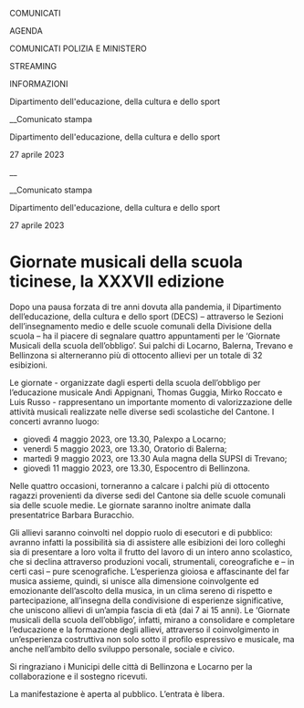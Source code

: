 COMUNICATI

AGENDA

COMUNICATI POLIZIA E MINISTERO

STREAMING

INFORMAZIONI

Dipartimento dell'educazione, della cultura e dello sport  

__Comunicato stampa

Dipartimento dell'educazione, della cultura e dello sport  

27 aprile 2023

__

__Comunicato stampa

Dipartimento dell'educazione, della cultura e dello sport  

27 aprile 2023

# Giornate musicali della scuola ticinese, la XXXVII edizione

Dopo una pausa forzata di tre anni dovuta alla pandemia, il Dipartimento
dell’educazione, della cultura e dello sport (DECS) – attraverso le Sezioni
dell’insegnamento medio e delle scuole comunali della Divisione della scuola –
ha il piacere di segnalare quattro appuntamenti per le ‘Giornate Musicali
della scuola dell’obbligo’. Sui palchi di Locarno, Balerna, Trevano e
Bellinzona si alterneranno più di ottocento allievi per un totale di 32
esibizioni.

  

Le giornate - organizzate dagli esperti della scuola dell’obbligo per
l’educazione musicale Andi Appignani, Thomas Guggia, Mirko Roccato e Luis
Russo - rappresentano un importante momento di valorizzazione delle attività
musicali realizzate nelle diverse sedi scolastiche del Cantone. I concerti
avranno luogo:

  * giovedì 4 maggio 2023, ore 13.30, Palexpo a Locarno;
  * venerdì 5 maggio 2023, ore 13.30, Oratorio di Balerna;
  * martedì 9 maggio 2023, ore 13.30 Aula magna della SUPSI di Trevano;
  * giovedì 11 maggio 2023, ore 13.30, Espocentro di Bellinzona. 

Nelle quattro occasioni, torneranno a calcare i palchi più di ottocento
ragazzi provenienti da diverse sedi del Cantone sia delle scuole comunali sia
delle scuole medie. Le giornate saranno inoltre animate dalla presentatrice
Barbara Buracchio.

Gli allievi saranno coinvolti nel doppio ruolo di esecutori e di pubblico:
avranno infatti la possibilità sia di assistere alle esibizioni dei loro
colleghi sia di presentare a loro volta il frutto del lavoro di un intero anno
scolastico, che si declina attraverso produzioni vocali, strumentali,
coreografiche e – in certi casi – pure scenografiche. L’esperienza gioiosa e
affascinante del far musica assieme, quindi, si unisce alla dimensione
coinvolgente ed emozionante dell’ascolto della musica, in un clima sereno di
rispetto e partecipazione, all’insegna della condivisione di esperienze
significative, che uniscono allievi di un’ampia fascia di età (dai 7 ai 15
anni). Le ‘Giornate musicali della scuola dell’obbligo’, infatti, mirano a
consolidare e completare l’educazione e la formazione degli allievi,
attraverso il coinvolgimento in un’esperienza costruttiva non solo sotto il
profilo espressivo e musicale, ma anche nell’ambito dello sviluppo personale,
sociale e civico.

Si ringraziano i Municipi delle città di Bellinzona e Locarno per la
collaborazione e il sostegno ricevuti.

La manifestazione è aperta al pubblico. L’entrata è libera.


